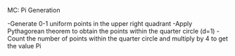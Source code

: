 MC: Pi Generation

-Generate 0-1 uniform points in the upper right quadrant
-Apply Pythagorean theorem to obtain the points within the quarter circle (d=1)
-Count the number of points within the quarter circle and multiply by 4 to get the value Pi
